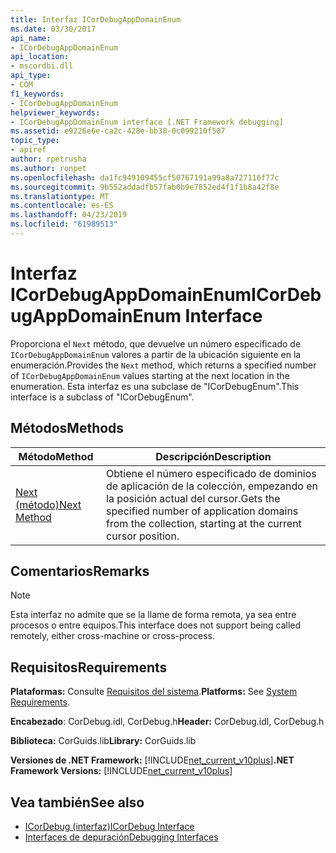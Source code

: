 ```yaml
---
title: Interfaz ICorDebugAppDomainEnum
ms.date: 03/30/2017
api_name:
- ICorDebugAppDomainEnum
api_location:
- mscordbi.dll
api_type:
- COM
f1_keywords:
- ICorDebugAppDomainEnum
helpviewer_keywords:
- ICorDebugAppDomainEnum interface [.NET Framework debugging]
ms.assetid: e9226e6e-ca2c-428e-bb38-0c099210f507
topic_type:
- apiref
author: rpetrusha
ms.author: ronpet
ms.openlocfilehash: da1fc949109455cf50767191a99a8a727116f77c
ms.sourcegitcommit: 9b552addadfb57fab0b9e7852ed4f1f1b8a42f8e
ms.translationtype: MT
ms.contentlocale: es-ES
ms.lasthandoff: 04/23/2019
ms.locfileid: "61989513"
---
```

# <a name="icordebugappdomainenum-interface"></a><span data-ttu-id="dc5d0-102">Interfaz ICorDebugAppDomainEnum</span><span class="sxs-lookup"><span data-stu-id="dc5d0-102">ICorDebugAppDomainEnum Interface</span></span>

<span data-ttu-id="dc5d0-103">Proporciona el `Next` método, que devuelve un número especificado de `ICorDebugAppDomainEnum` valores a partir de la ubicación siguiente en la enumeración.</span><span class="sxs-lookup"><span data-stu-id="dc5d0-103">Provides the `Next` method, which returns a specified number of `ICorDebugAppDomainEnum` values starting at the next location in the enumeration.</span></span> <span data-ttu-id="dc5d0-104">Esta interfaz es una subclase de "ICorDebugEnum".</span><span class="sxs-lookup"><span data-stu-id="dc5d0-104">This interface is a subclass of "ICorDebugEnum".</span></span>  
  
## <a name="methods"></a><span data-ttu-id="dc5d0-105">Métodos</span><span class="sxs-lookup"><span data-stu-id="dc5d0-105">Methods</span></span>  
  
|<span data-ttu-id="dc5d0-106">Método</span><span class="sxs-lookup"><span data-stu-id="dc5d0-106">Method</span></span>|<span data-ttu-id="dc5d0-107">Descripción</span><span class="sxs-lookup"><span data-stu-id="dc5d0-107">Description</span></span>|  
|------------|-----------------|  
|[<span data-ttu-id="dc5d0-108">Next (método)</span><span class="sxs-lookup"><span data-stu-id="dc5d0-108">Next Method</span></span>](../../../../docs/framework/unmanaged-api/debugging/icordebugappdomainenum-next-method.md)|<span data-ttu-id="dc5d0-109">Obtiene el número especificado de dominios de aplicación de la colección, empezando en la posición actual del cursor.</span><span class="sxs-lookup"><span data-stu-id="dc5d0-109">Gets the specified number of application domains from the collection, starting at the current cursor position.</span></span>|  
  
## <a name="remarks"></a><span data-ttu-id="dc5d0-110">Comentarios</span><span class="sxs-lookup"><span data-stu-id="dc5d0-110">Remarks</span></span>  
  
> [!NOTE]
>  <span data-ttu-id="dc5d0-111">Esta interfaz no admite que se la llame de forma remota, ya sea entre procesos o entre equipos.</span><span class="sxs-lookup"><span data-stu-id="dc5d0-111">This interface does not support being called remotely, either cross-machine or cross-process.</span></span>  
  
## <a name="requirements"></a><span data-ttu-id="dc5d0-112">Requisitos</span><span class="sxs-lookup"><span data-stu-id="dc5d0-112">Requirements</span></span>  
 <span data-ttu-id="dc5d0-113">**Plataformas:** Consulte [Requisitos del sistema](../../../../docs/framework/get-started/system-requirements.md).</span><span class="sxs-lookup"><span data-stu-id="dc5d0-113">**Platforms:** See [System Requirements](../../../../docs/framework/get-started/system-requirements.md).</span></span>  
  
 <span data-ttu-id="dc5d0-114">**Encabezado**: CorDebug.idl, CorDebug.h</span><span class="sxs-lookup"><span data-stu-id="dc5d0-114">**Header:** CorDebug.idl, CorDebug.h</span></span>  
  
 <span data-ttu-id="dc5d0-115">**Biblioteca:** CorGuids.lib</span><span class="sxs-lookup"><span data-stu-id="dc5d0-115">**Library:** CorGuids.lib</span></span>  
  
 <span data-ttu-id="dc5d0-116">**Versiones de .NET Framework:** [!INCLUDE[net_current_v10plus](../../../../includes/net-current-v10plus-md.md)]</span><span class="sxs-lookup"><span data-stu-id="dc5d0-116">**.NET Framework Versions:** [!INCLUDE[net_current_v10plus](../../../../includes/net-current-v10plus-md.md)]</span></span>  
  
## <a name="see-also"></a><span data-ttu-id="dc5d0-117">Vea también</span><span class="sxs-lookup"><span data-stu-id="dc5d0-117">See also</span></span>

- [<span data-ttu-id="dc5d0-118">ICorDebug (interfaz)</span><span class="sxs-lookup"><span data-stu-id="dc5d0-118">ICorDebug Interface</span></span>](../../../../docs/framework/unmanaged-api/debugging/icordebug-interface.md)
- [<span data-ttu-id="dc5d0-119">Interfaces de depuración</span><span class="sxs-lookup"><span data-stu-id="dc5d0-119">Debugging Interfaces</span></span>](../../../../docs/framework/unmanaged-api/debugging/debugging-interfaces.md)
